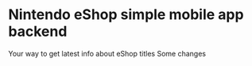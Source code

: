 # Nintendo eShop simple mobile app backend

Your way to get latest info about eShop titles
Some changes
